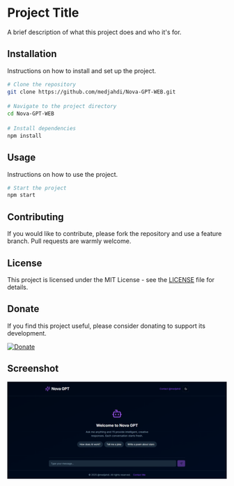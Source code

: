 # Project Title

A brief description of what this project does and who it's for.

## Installation

Instructions on how to install and set up the project.

```bash
# Clone the repository
git clone https://github.com/medjahdi/Nova-GPT-WEB.git

# Navigate to the project directory
cd Nova-GPT-WEB

# Install dependencies
npm install
```

## Usage

Instructions on how to use the project.

```bash
# Start the project
npm start
```

## Contributing

If you would like to contribute, please fork the repository and use a feature branch. Pull requests are warmly welcome.

## License

This project is licensed under the MIT License - see the [LICENSE](LICENSE) file for details.

## Donate

If you find this project useful, please consider donating to support its development.

[![Donate](https://www.paypalobjects.com/en_US/i/btn/btn_donateCC_LG.gif)](https://www.paypal.com/ncp/payment/W5SHTZX6LZH86)

## Screenshot

![Screenshot](https://github.com/medjahdi/Nova-GPT-WEB/blob/main/1.png)
